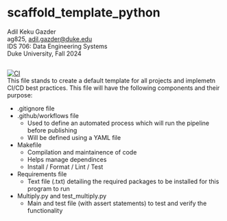 # scaffold_template_python
Adil Keku Gazder <br>
ag825, adil.gazder@duke.edu <br>
IDS 706: Data Engineering Systems <br>
Duke University, Fall 2024 <br >
##
[![CI](https://github.com/ag826/scaffold_template_python/actions/workflows/hello.yml/badge.svg)](https://github.com/ag826/scaffold_template_python/actions/workflows/hello.yml) <br >
This file stands to create a default template for all projects and implemetn CI/CD best practices. 
This file will have the following components and their purpose:
- .gitignore file
- .github/workflows file
    - Used to define an automated process which will run the pipeline before publishing
    - Will be defined using a YAML file
- Makefile
    - Compilation and maintainence of code
    - Helps manage dependinces
    - Install / Format / Lint / Test
- Requirements file
    - Text file (.txt) detailing the required packages to be installed for this program to run
- Multiply.py and test_multiply.py
    - Main and test file (with assert statements) to test and verify the functionality 
